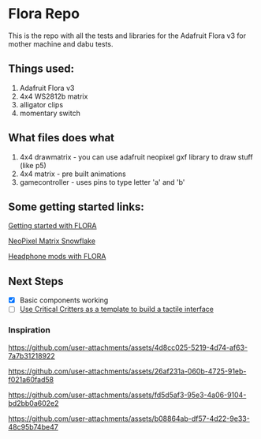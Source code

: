 # Flora Repo

This is the repo with all the tests and libraries for the Adafruit Flora v3 for mother machine and dabu tests. 

## Things used:

1. Adafruit Flora v3
2. 4x4 WS2812b matrix
3. alligator clips
4. momentary switch

## What files does what
1. 4x4 drawmatrix - you can use adafruit neopixel gxf library to draw stuff (like p5)
2. 4x4 matrix - pre built animations
3. gamecontroller - uses pins to type letter 'a' and 'b'

## Some getting started links:

[Getting started with FLORA](https://learn.adafruit.com/getting-started-with-flora)

[NeoPixel Matrix Snowflake](https://learn.adafruit.com/neopixel-matrix-snowflake-sweater/flora)

[Headphone mods with FLORA](https://learn.adafruit.com/glowing-skullcandy-headphones-mod/)

## Next Steps

- [x] Basic components working
- [ ] [Use Critical Critters as a template to build a tactile interface](https://www.kobakant.at/DIY/?p=7873)

### Inspiration 


https://github.com/user-attachments/assets/4d8cc025-5219-4d74-af63-7a7b31218922

https://github.com/user-attachments/assets/26af231a-060b-4725-91eb-f021a60fad58

https://github.com/user-attachments/assets/fd5d5af3-95e3-4a06-9104-bd2bb0a602e2

https://github.com/user-attachments/assets/b08864ab-df57-4d22-9e33-48c95b74be47


